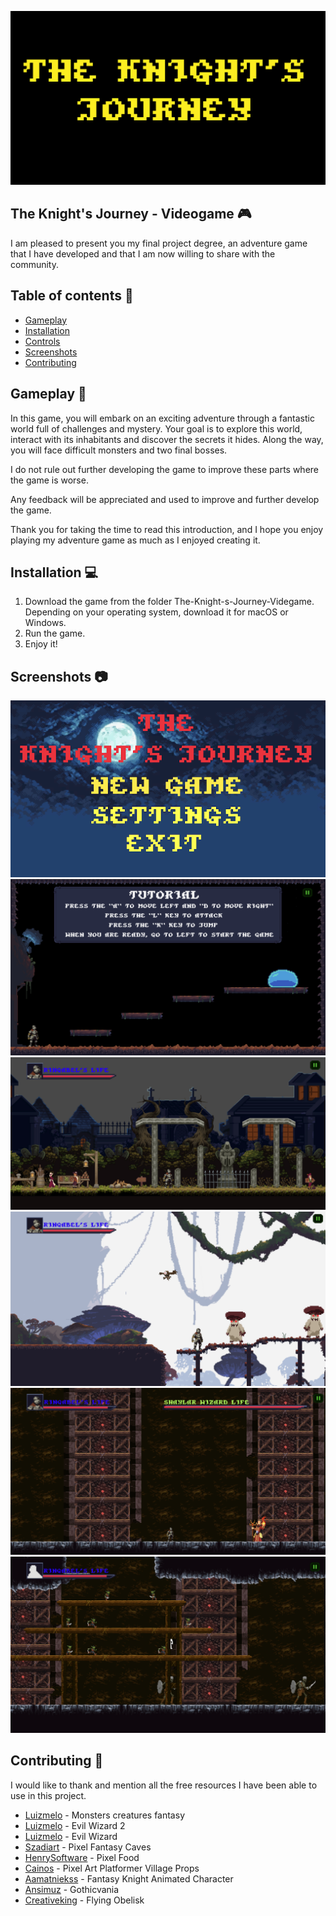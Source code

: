 
![logoGame](images/intro.png)

## The Knight's Journey - Videogame		:video_game:

I am pleased to present you my final project degree, an adventure game that I have developed and that I am now willing to share with the community.

## Table of contents :page_facing_up:

* [Gameplay](#gameplay)
* [Installation](#installation)
* [Controls](#controls)
* [Screenshots](#screenshots)
* [Contributing](#contributing)


## Gameplay :space_invader:

In this game, you will embark on an exciting adventure through a fantastic world full of challenges and mystery. Your goal is to explore this world, interact with its inhabitants and discover the secrets it hides. Along the way, you will face difficult monsters and two final bosses.

I do not rule out further developing the game to improve these parts where the game is worse.

Any feedback will be appreciated and used to improve and further develop the game.

Thank you for taking the time to read this introduction, and I hope you enjoy playing my adventure game as much as I enjoyed creating it.

## Installation	:computer:

1. Download the game from the folder The-Knight-s-Journey-Videgame. Depending on your operating system, download it for macOS or Windows.
2. Run the game.
3. Enjoy it!


## Screenshots :camera:

![menu](images/mainmenu.png)
![tutorial](images/tutorial.png)
![city](images/city.png)
![forest](images/woodscene.png)
![cave](images/caveboss.png)
![cavegoblins](images/cavegoblins.png)




## Contributing :pray:

I would like to thank and mention all the free resources I have been able to use in this project.

* [Luizmelo](https://luizmelo.itch.io/monsters-creatures-fantasy) - Monsters creatures fantasy
* [Luizmelo](https://luizmelo.itch.io/evil-wizard-2) - Evil Wizard 2
* [Luizmelo](https://luizmelo.itch.io/evil-wizard) - Evil Wizard
* [Szadiart](https://szadiart.itch.io/pixel-fantasy-caves) - Pixel Fantasy Caves
* [HenrySoftware](https://henrysoftware.itch.io/pixel-food) - Pixel Food
* [Cainos](https://cainos.itch.io/pixel-art-platformer-village-props) - Pixel Art Platformer Village Props
* [Aamatniekss](https://aamatniekss.itch.io/fantasy-knight-free-pixelart-animated-character) - Fantasy Knight Animated Character
* [Ansimuz](https://ansimuz.itch.io/gothicvania-town) - Gothicvania
* [Creativeking](https://creativekind.itch.io/flying-obelisk) - Flying Obelisk